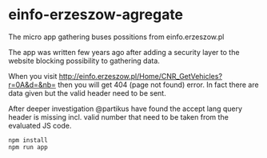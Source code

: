 # einfo-erzeszow-agregate

The micro app gathering buses possitions from einfo.erzeszow.pl

The app was written few years ago after adding a security layer to the website blocking possibility to gathering data.

When you visit http://einfo.erzeszow.pl/Home/CNR_GetVehicles?r=0A&d=&nb=
then you will get 404 (page not found) error.
In fact there are data given but the valid header need to be sent.

After deeper investigation @partikus have found the accept lang query header is missing incl. valid number that need to be taken from the evaluated JS code.

```
npm install
npm run app
```


